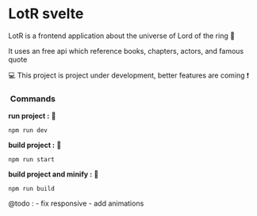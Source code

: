 # LotR svelte

LotR is a frontend application about the universe of Lord of the ring :ring:

It uses an free api which reference books, chapters, actors, and famous quote

:computer: This project is project under development, better features are coming :exclamation:

<h3> Commands </h3>

**run project :** :speedboat:

    npm run dev

**build project :** :hammer:

    npm run start

**build project and minify :** :flashlight:

    npm run build 

@todo : 
    - fix responsive
    - add animations